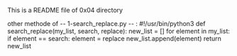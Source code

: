 This is a README file of 0x04 directory

other methode of -- 1-search_replace.py -- : 
    #!/usr/bin/python3
    def search_replace(my_list, search, replace):
        new_list = []
        for element in my_list:
            if element == search:
                element = replace
            new_list.append(element)
        return new_list
